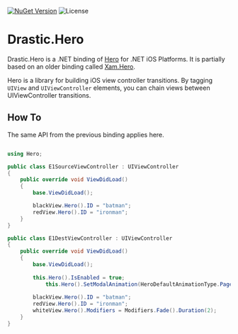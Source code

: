 [![NuGet Version](https://img.shields.io/nuget/v/Drastic.Hero.svg)](https://www.nuget.org/packages/Drastic.Hero/) ![License](https://img.shields.io/badge/License-MIT-blue.svg)

# Drastic.Hero

Drastic.Hero is a .NET binding of [Hero](https://github.com/HeroTransitions/Hero) for .NET iOS Platforms. It is partially based on an older binding called [Xam.Hero](https://github.com/aloisdeniel/Xam.Hero).

Hero is a library for building iOS view controller transitions. By tagging `UIView` and `UIViewController` elements, you can chain views between UIViewController transitions.

## How To

The same API from the previous binding applies here.

```csharp

using Hero;

public class E1SourceViewController : UIViewController
{
	public override void ViewDidLoad()
	{
		base.ViewDidLoad();

		blackView.Hero().ID = "batman";
		redView.Hero().ID = "ironman";
	}
}
```


```csharp
public class E1DestViewController : UIViewController
{
	public override void ViewDidLoad()
	{
		base.ViewDidLoad();
		
		this.Hero().IsEnabled = true;
			this.Hero().SetModalAnimation(HeroDefaultAnimationType.PageIn, HeroAnimationDirection.Right);
		
		blackView.Hero().ID = "batman";
		redView.Hero().ID = "ironman";
		whiteView.Hero().Modifiers = Modifiers.Fade().Duration(2);
	}
}
```